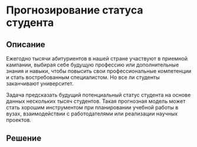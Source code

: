 # Прогнозирование статуса студента

## Описание 

Ежегодно тысячи абитуриентов в нашей стране участвуют в приемной кампании, выбирая себе будущую профессию или дополнительные знания и навыки, чтобы повысить свои профессиональные компетенции и стать востребованным специалистом. Но все ли студенты заканчивают университет.

Задача предсказать будущий потенциальный статус студента на основе данных нескольких тысяч студентов. Такая прогнозная модель может стать хорошим инструментом при планировании учебной работы в вузах, взаимодействии с работодателями или реализации научных проектов.

## Решение

